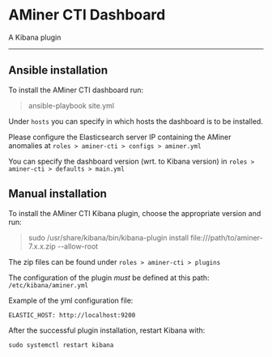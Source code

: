 # AMiner CTI Dashboard

A Kibana plugin

---

## Ansible installation
To install the AMiner CTI dashboard run:
> ansible-playbook site.yml

Under `hosts` you can specify in which hosts the dashboard is to be installed.

Please configure the Elasticsearch server IP containing the AMiner anomalies at `roles > aminer-cti > configs > aminer.yml`

You can specify the dashboard version (wrt. to Kibana version) in `roles > aminer-cti > defaults > main.yml`


## Manual installation

To install the AMiner CTI Kibana plugin, choose the appropriate version and run:

> sudo /usr/share/kibana/bin/kibana-plugin install file:///path/to/aminer-7.x.x.zip --allow-root

The zip files can be found under `roles > aminer-cti > plugins`

The configuration of the plugin *must* be defined at this path: `/etc/kibana/aminer.yml`

Example of the yml configuration file:

```
ELASTIC_HOST: http://localhost:9200
```

After the successful plugin installation, restart Kibana with:

`sudo systemctl restart kibana`

